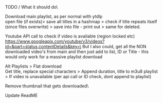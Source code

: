 TODO / What it should do\

Download main playlist, as per normal with ytdlp\
open file (if exists)> save all titles in a hashmap > check if title repeats itself (since files overwrite) > save into file - print out > same for deleted.


Youtube API call to check if video is available (region locked etc)\
https://www.googleapis.com/youtube/v3/videos?id=&part=status,contentDetails&key=\
But I also could, get all the NON downloaded video's from main and then just add to list, ID or Title - this would only work for a massive playlist download

Alt Playlists > Flat download\
Get title, replace special characters > Append duration, title to m3u8 playlist > If video is unavailable (per api call or ID check, dont append to playlist)

Remove thumbnail that gets downloaded\

Update ReadME